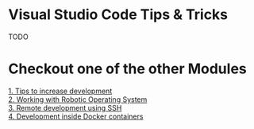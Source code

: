 # Visual Studio Code Tips & Tricks


TODO






# Checkout one of the other Modules

[1. Tips to increase development](vscode_tips.md)  
[2. Working with Robotic Operating System ](vscode_ros.md)  
[3. Remote development using SSH](vscode_remote.md)  
[4. Development inside Docker containers](vscode_docker.md) 